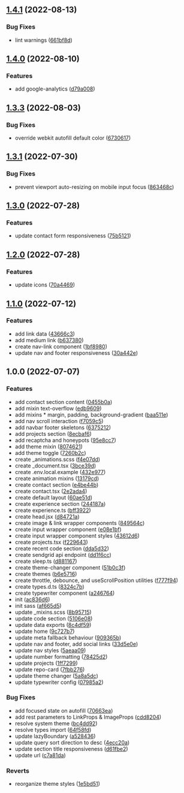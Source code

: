 ## [1.4.1](https://github.com/kito0/portfolio/compare/v1.4.0...v1.4.1) (2022-08-13)

### Bug Fixes

* lint warnings ([661bf8d](https://github.com/kito0/portfolio/commit/661bf8d32d1ca1b7e5ab436242795dc74d51f8c7))

## [1.4.0](https://github.com/kito0/portfolio/compare/v1.3.3...v1.4.0) (2022-08-10)

### Features

* add google-analytics ([d79a008](https://github.com/kito0/portfolio/commit/d79a008bdccb0325b916caea2b94f4eeb65c5eb7))

## [1.3.3](https://github.com/kito0/portfolio/compare/v1.3.2...v1.3.3) (2022-08-03)

### Bug Fixes

* override webkit autofill default color ([6730617](https://github.com/kito0/portfolio/commit/6730617c50d139701270c1550cc244756c6e2230))

## [1.3.1](https://github.com/kito0/portfolio/compare/v1.3.0...v1.3.1) (2022-07-30)

### Bug Fixes

* prevent viewport auto-resizing on mobile input focus ([863468c](https://github.com/kito0/portfolio/commit/863468c31cf649ccac82bac57bd2c23e1450e550))

## [1.3.0](https://github.com/kito0/portfolio/compare/v1.2.0...v1.3.0) (2022-07-28)

### Features

* update contact form responsiveness ([75b5121](https://github.com/kito0/portfolio/commit/75b5121fb61b897b0ff4919a34ac01df10395a5d))

## [1.2.0](https://github.com/kito0/portfolio/compare/v1.1.0...v1.2.0) (2022-07-28)

### Features

* update icons ([70a4469](https://github.com/kito0/portfolio/commit/70a446958c9a578f25fda19cea1e0ad7be00012d))

## [1.1.0](https://github.com/kito0/portfolio/compare/v1.0.0...v1.1.0) (2022-07-12)

### Features

* add link data ([43666c3](https://github.com/kito0/portfolio/commit/43666c34fd4a935e1fe7d2d5739ee9def74e59f0))
* add medium link ([b637380](https://github.com/kito0/portfolio/commit/b637380ffffbdf7eec3ccb9748c207f29637dc6b))
* create nav-link component ([1bf8980](https://github.com/kito0/portfolio/commit/1bf898060987be0cfa972ddaaebb9da3b089b542))
* update nav and footer responsiveness ([30a442e](https://github.com/kito0/portfolio/commit/30a442ec00c4d24a75ba2fb63bd8aab464545700))

## 1.0.0 (2022-07-07)

### Features

* add contact section content ([0455b0a](https://github.com/kito0/portfolio/commit/0455b0a3af222579a30154d589d02d1d946c22b4))
* add mixin text-overflow ([edb9609](https://github.com/kito0/portfolio/commit/edb9609a0e9419e261df446a3e1386071999876e))
* add mixins * margin, padding, background-gradient ([baa511e](https://github.com/kito0/portfolio/commit/baa511e0d8d5cb7aa50f02b6fc4a3eea660575d9))
* add nav scroll interaction ([f7059c5](https://github.com/kito0/portfolio/commit/f7059c57aa708f39bf676227d25392d1cabb8db4))
* add navbar footer skeletons ([6375212](https://github.com/kito0/portfolio/commit/6375212919e7c26beb98296f6a038f6307b554dc))
* add projects section ([8ecbaf6](https://github.com/kito0/portfolio/commit/8ecbaf6a539ae3eaa7d1ebe348481872a59bd93d))
* add recaptcha and honeypots ([95e8cc7](https://github.com/kito0/portfolio/commit/95e8cc7a12367f1a25ac47417b9d67e8e56ea90b))
* add theme mixin ([8074621](https://github.com/kito0/portfolio/commit/80746212395f75ba3a97327074c418b67cfcfb38))
* add theme toggle ([7260b2c](https://github.com/kito0/portfolio/commit/7260b2c4cc637a3bc62f8539b9a52ff36445f867))
* create \_animations.scss ([f4e07dd](https://github.com/kito0/portfolio/commit/f4e07dda3c7c68d8f7cbe02a8c89ad37a18bc863))
* create \_document.tsx ([3bce39d](https://github.com/kito0/portfolio/commit/3bce39dd43d6f478918f35f1d5559d26a7519324))
* create .env.local.example ([432e977](https://github.com/kito0/portfolio/commit/432e977f9f08f8cd128c57bd4d081057cdf6e9b1))
* create animation mixins ([13179cd](https://github.com/kito0/portfolio/commit/13179cd080d7f71e0b3db5a57a8bac53694eb573))
* create contact section ([e4be44b](https://github.com/kito0/portfolio/commit/e4be44bf98708adb3b38a8b61dc0e8a441cf987c))
* create contact.tsx ([2e2ada4](https://github.com/kito0/portfolio/commit/2e2ada4fe6867339b5ad4a4ee02826b001d53ac8))
* create default layout ([60ae51d](https://github.com/kito0/portfolio/commit/60ae51db3d9658cdaeb913c0fe2d42a33f2e6489))
* create experience section ([244187a](https://github.com/kito0/portfolio/commit/244187a4030cce26784dbd609c6e620fe1cf91c7))
* create experience.ts ([bff3922](https://github.com/kito0/portfolio/commit/bff3922c677564ed74636096f64ff618d4af4959))
* create head.jsx ([d84721a](https://github.com/kito0/portfolio/commit/d84721a261dd4aeb532bb83a44d32b3f679a630b))
* create image & link wrapper components ([849564c](https://github.com/kito0/portfolio/commit/849564cef38b53cf865ce5cca73676b4e9ec7501))
* create input wrapper component ([e08e1bf](https://github.com/kito0/portfolio/commit/e08e1bfda66d430713ebee6c29189ce00b26a099))
* create input wrapper component styles ([43612d6](https://github.com/kito0/portfolio/commit/43612d651e61ab0a4ca5803a1a13bc3c565548b4))
* create projects.tsx ([f229643](https://github.com/kito0/portfolio/commit/f22964348f4b36ca1087a0bbe8f1fa9a59db5805))
* create recent code section ([dda5d32](https://github.com/kito0/portfolio/commit/dda5d326b6cc0fff6cddd9493d9e39efa60ccbfe))
* create sendgrid api endpoint ([dd1f6cc](https://github.com/kito0/portfolio/commit/dd1f6cc15d8304f19d7c8e91b45c3d383c2d6c37))
* create sleep.ts ([d881167](https://github.com/kito0/portfolio/commit/d8811673022bd718e07ebbb6524b9187ea26ba1e))
* create theme-changer component ([51b0c3f](https://github.com/kito0/portfolio/commit/51b0c3f552506ff1437a048e79f308f411cea02d))
* create themes ([b6e5716](https://github.com/kito0/portfolio/commit/b6e5716a64ac91a4818b962756f77e337b9b332c))
* create throttle, debounce, and useScrollPosition utilities ([f777f94](https://github.com/kito0/portfolio/commit/f777f949f0a404b1c89faafd07fff3f05d238a8d))
* create types.d.ts ([8324c7b](https://github.com/kito0/portfolio/commit/8324c7b05ad656a8d89fc24d6599cc30f3f8db05))
* create typewriter component ([a246764](https://github.com/kito0/portfolio/commit/a246764fa08abecfa07dc677c9f7b83d11cdb192))
* init ([ac836d6](https://github.com/kito0/portfolio/commit/ac836d69f74323d2266adbb4e384e9a91e09e40b))
* init sass ([af665d5](https://github.com/kito0/portfolio/commit/af665d53308a5437fb6fd3552069cb6cb31973ba))
* update \_mixins.scss ([8b95715](https://github.com/kito0/portfolio/commit/8b95715c22174ee7d2d8b08c9b8d933b009e0f44))
* update code section ([5106e08](https://github.com/kito0/portfolio/commit/5106e082629363f2c358bbf5d13d8f850c59988d))
* update data exports ([8c4df59](https://github.com/kito0/portfolio/commit/8c4df59c07689418de85d0a123b2990653371deb))
* update home ([9c727b7](https://github.com/kito0/portfolio/commit/9c727b7fbdb3e71796e405bb6f5a9ab2758f2eec))
* update meta fallback behaviour ([909365b](https://github.com/kito0/portfolio/commit/909365b6d521975e6594601d0befb429f43234b7))
* update nav and footer, add social links ([33d5e0e](https://github.com/kito0/portfolio/commit/33d5e0ed9df31726fbc1164fb431b18da42d2fb9))
* update nav styles ([5aeaa09](https://github.com/kito0/portfolio/commit/5aeaa094c9df6f95d766a7c81ed12785f41b8cac))
* update number formatting ([78425d2](https://github.com/kito0/portfolio/commit/78425d2ba245fb7808ebc3f643f9cc9b17914c45))
* update projects ([1ff7299](https://github.com/kito0/portfolio/commit/1ff72998690ac767759cb586ab240b2f36a354e5))
* update repo-card ([7fbb276](https://github.com/kito0/portfolio/commit/7fbb2766037073ba3d1ebdde91c55d7fc6a7b50a))
* update theme changer ([5a8a5dc](https://github.com/kito0/portfolio/commit/5a8a5dce0a3e6aa88a799a86743a81cc38b91e62))
* update typewriter config ([07985a2](https://github.com/kito0/portfolio/commit/07985a2f3bd8744538c474ce6c8d43e2c5aa0e66))

### Bug Fixes

* add focused state on autofill ([70663ea](https://github.com/kito0/portfolio/commit/70663eaf885fb6c9de8b61236ff0861e81a97a9f))
* add rest parameters to LinkProps & ImageProps ([cdd8204](https://github.com/kito0/portfolio/commit/cdd820408ec319cb4c3cc97bb19ce934ad66f951))
* resolve system theme ([bc4dd92](https://github.com/kito0/portfolio/commit/bc4dd92b548434621acca62392c7a25257f539e5))
* resolve types import ([64f58fd](https://github.com/kito0/portfolio/commit/64f58fd2f840c1a889af08a6f8fb5db0dcb8fb20))
* update lazyBoundary ([a528436](https://github.com/kito0/portfolio/commit/a5284369c2dfa2b8ed71bcaa0b3b701c47fac89e))
* update query sort direction to desc ([4ecc20a](https://github.com/kito0/portfolio/commit/4ecc20a0539fd4573c9eb8183cd94b0df0de97be))
* update section title responsiveness ([d61fbe2](https://github.com/kito0/portfolio/commit/d61fbe2aff087170ed220c71c0160eea7a6b513d))
* update url ([c7a81da](https://github.com/kito0/portfolio/commit/c7a81dad09504b7c3b3fddda098aff2900062a4f))

### Reverts

* reorganize theme styles ([1e5bd51](https://github.com/kito0/portfolio/commit/1e5bd51d481fff59d772202ddd25c7cc2b573fa3))
